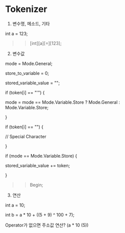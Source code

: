 # Tokenizer


1. 변수명, 메소드, 기타

int a = 123;

>> [int][a][=][123];

2. 변수값

mode = Mode.General;

store_to_variable = 0;

stored_variable_value = "";


if (token[i] == "'") {

  mode = mode == Mode.Variable.Store ? Mode.General : Mode.Variable.Store;
  
}


if (token[i] == "\") {

  // Special Character
  
}


if (mode == Mode.Variable.Store) {

  stored_variable_value += token;
  
}


>> Begin;

3. 연산

int a = 10;

int b = a * 10 + ((5 + 9) ^ 100 + 7);

Operator가 없으면 주소값 연산? (a * 10 (5))
